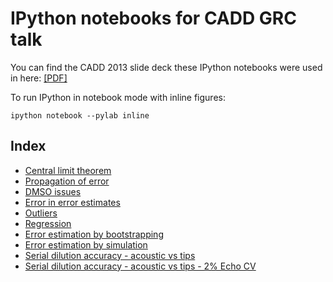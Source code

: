 # IPython notebooks for CADD GRC talk

You can find the CADD 2013 slide deck these IPython notebooks were used in here: [[PDF]](https://raw.githubusercontent.com/choderalab/cadd-grc-2013/master/slides/2013-07-21%20CADD%20GRC%20-%20Experimental%20Terror%20-%207%20interleaved.pdf)

To run IPython in notebook mode with inline figures:
```
ipython notebook --pylab inline
```

Index
-----
* [Central limit theorem](http://nbviewer.ipython.org/urls/raw.github.com/choderalab/cadd-grc-2013/master/notebooks/Central%2520limit%2520theorem%2520illustration.ipynb)
* [Propagation of error](http://nbviewer.ipython.org/urls/raw.github.com/choderalab/cadd-grc-2013/master/notebooks/Propagation%2520of%2520error.ipynb)
* [DMSO issues](http://nbviewer.ipython.org/urls/raw.github.com/choderalab/cadd-grc-2013/master/notebooks/DMSO%2520issues.ipynb)
* [Error in error estimates](http://nbviewer.ipython.org/urls/raw.github.com/choderalab/cadd-grc-2013/master/notebooks/Error%2520in%2520error%2520estimates.ipynb)
* [Outliers](http://nbviewer.ipython.org/urls/raw.github.com/choderalab/cadd-grc-2013/master/notebooks/Outliers.ipynb)
* [Regression](http://nbviewer.ipython.org/urls/raw.github.com/choderalab/cadd-grc-2013/master/notebooks/Regression.ipynb)
* [Error estimation by bootstrapping](http://nbviewer.ipython.org/urls/raw.github.com/choderalab/cadd-grc-2013/master/notebooks/Error%2520estimation%2520by%2520bootstrapping.ipynb)
* [Error estimation by simulation](http://nbviewer.ipython.org/urls/raw.github.com/choderalab/cadd-grc-2013/master/notebooks/Error%2520estimation%2520by%2520simulation.ipynb)
* [Serial dilution accuracy - acoustic vs tips](http://nbviewer.ipython.org/urls/raw.github.com/choderalab/cadd-grc-2013/master/notebooks/Serial%2520dilution%2520accuracy%2520-%2520Echo%2520vs%2520tips.ipynb)
* [Serial dilution accuracy - acoustic vs tips - 2% Echo CV](http://nbviewer.ipython.org/urls/raw.githubusercontent.com/choderalab/cadd-grc-2013/master/notebooks/Serial%20dilution%20accuracy%20-%20Echo%20vs%20tips%20-%202%25%20Echo%20CV.ipynb)

